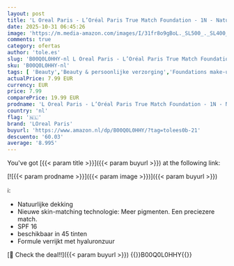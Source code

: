 ```yaml
---
layout: post
title: 'L Oreal Paris - L’Oréal Paris True Match Foundation - 1N - Natuurlijk Dekkende Foundation met Hyaluronzuur en SPF 16-30ml - Vegan - VERKRIJGBAAR IN 48 TINTEN - TRUE MATCH FOUNDATION: met natuurlijke dekking'
date: 2025-10-31 06:45:26
image: 'https://m.media-amazon.com/images/I/31fr8o9gBoL._SL500_._SL400_.jpg'
comments: true
category: ofertas
author: 'tole.es'
slug: 'B00Q0L0HHY-nl L Oreal Paris - L’Oréal Paris True Match Foundation - 1N -...'
sku: 'B00Q0L0HHY-nl'
tags: [ 'Beauty','Beauty & persoonlijke verzorging','Foundations make-up','Gezichtsmake-up','Make-up','loreal paris','🇳🇱', ]
actualPrice: 7.99 EUR
currency: EUR
price: 7.99
comparePrice: 19.99 EUR
prodname: 'L Oreal Paris - L’Oréal Paris True Match Foundation - 1N - Natuurlijk Dekkende Foundation met Hyaluronzuur en SPF 16-30ml - Vegan - VERKRIJGBAAR IN 48 TINTEN - TRUE MATCH FOUNDATION: met natuurlijke dekking'
country: 'nl'
flag: '🇳🇱'
brand: 'LOreal Paris'
buyurl: 'https://www.amazon.nl/dp/B00Q0L0HHY/?tag=tolees0b-21'
descuento: '60.03'
average: '8.995'
---
```


You've got [{{< param title >}}]({{< param buyurl >}}) at the following link:

[![{{< param prodname >}}]({{< param image >}})]({{< param buyurl >}})

ℹ️:

- Natuurlijke dekking
- Nieuwe skin-matching technologie: Meer pigmenten. Een preciezere match.
- SPF 16
- beschikbaar in 45 tinten
- Formule verrijkt met hyaluronzuur

[🛒 Check the deal!!]({{< param buyurl >}})
{{<world>}}B00Q0L0HHY{{</world>}}
